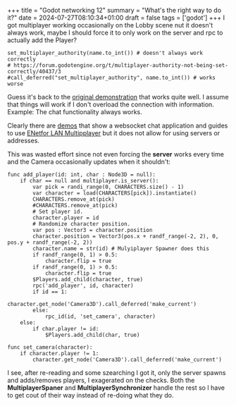 +++
title = "Godot networking 12"
summary = "What's the right way to do it?"
date = 2024-07-27T08:10:34+01:00
draft = false
tags = ['godot']
+++
I got multiplayer working occasionally on the Lobby scene nut it doesn't always work, maybe I should force it to only work on the server and rpc to actually add the Player?

```
set_multiplayer_authority(name.to_int()) # doesn't always work correctly
# https://forum.godotengine.org/t/multiplayer-authority-not-being-set-correctly/40437/3
#call_deferred("set_multiplayer_authority", name.to_int()) # works worse
```

Guess it's back to the [original demonstration](https://godotengine.org/article/multiplayer-in-godot-4-0-scene-replication/) that works quite well. I assume that things will work if I don't overload the connection with information. Example: The chat functionality always works.

Clearly there are [demos](https://github.com/godotengine/godot-demo-projects/tree/master/networking/websocket_chat) that show a websocket chat application and guides to use [ENetfor LAN Multipplayer](https://www.youtube.com/watch?v=3d926yfquVM) but it does not allow for using servers or addresses.

This was wasted effort since not even forcing the **server** works every time and the Camera occasionally updates when it shouldn't:

```
func add_player(id: int, char : Node3D = null):
	if char == null and multiplayer.is_server():
		var pick = randi_range(0, CHARACTERS.size() - 1)
		var character = load(CHARACTERS[pick]).instantiate()
		CHARACTERS.remove_at(pick)
		#CHARACTERS.remove_at(pick)
		# Set player id.
		character.player = id
		# Randomize character position.
		var pos : Vector3 = character.position
		character.position = Vector3(pos.x + randf_range(-2, 2), 0, pos.y + randf_range(-2, 2))
		character.name = str(id) # Mulyiplayer Spawner does this
		if randf_range(0, 1) > 0.5:
			character.flip = true
		if randf_range(0, 1) > 0.5:
			character.flip = true
		$Players.add_child(character, true)
		rpc('add_player', id, character)
		if id == 1:
			character.get_node('Camera3D').call_deferred('make_current')
		else:
			rpc_id(id, 'set_camera', character)
	else:
		if char.player != id:
			$Players.add_child(char, true)

func set_camera(character):
	if character.player != 1:
		character.get_node('Camera3D').call_deferred('make_current')
```

I see, after re-reading and some szearching I got it, only the server spawns and adds/removes players, I exagerated on the checks. Both the **MultiplayerSpaner** and **MultiplayerSynchronizer** handle the rest so I have to get cout of their way instead of re-doing what they do.
